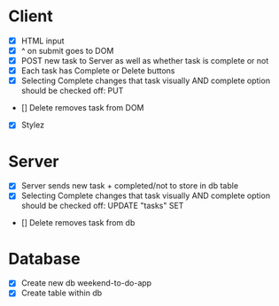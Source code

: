 # Client

- [x] HTML input
- [x] ^ on submit goes to DOM
- [x] POST new task to Server as well as whether task is complete or not
- [x] Each task has Complete or Delete buttons
- [x] Selecting Complete changes that task visually AND complete option should be checked off: PUT
- [] Delete removes task from DOM
- [x] Stylez

# Server

- [x] Server sends new task + completed/not to store in db table
- [x] Selecting Complete changes that task visually AND complete option should be checked off: UPDATE "tasks" SET
- [] Delete removes task from db

# Database

- [x] Create new db weekend-to-do-app
- [x] Create table within db
